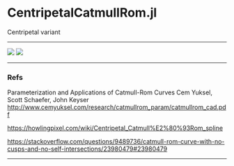 #  CentripetalCatmullRom.jl
Centripetal variant


-----


[![][pkg-0.7-img]][pkg-0.7-url]  [![][travis-img]][travis-url]


-----

### Refs

Parameterization and Applications of Catmull-Rom Curves
Cem Yuksel, Scott Schaefer, John Keyser
http://www.cemyuksel.com/research/catmullrom_param/catmullrom_cad.pdf

https://howlingpixel.com/wiki/Centripetal_Catmull%E2%80%93Rom_spline

https://stackoverflow.com/questions/9489736/catmull-rom-curve-with-no-cusps-and-no-self-intersections/23980479#23980479


----

[travis-img]: https://travis-ci.org/JeffreySarnoff/CentripetalCatmullRom.jl.svg?branch=master
[travis-url]: https://travis-ci.org/JeffreySarnoff/CentripetalCatmullRom.jl



[pkg-0.6-img]: http://pkg.julialang.org/badges/CentripetalCatmullRom_0.6.svg
[pkg-0.6-url]: http://pkg.julialang.org/?pkg=CentripetalCatmullRom&ver=0.6
[pkg-0.7-img]: http://pkg.julialang.org/badges/CentripetalCatmullRom_0.7.svg
[pkg-0.7-url]: http://pkg.julialang.org/?pkg=CentripetalCatmullRom&ver=0.7
